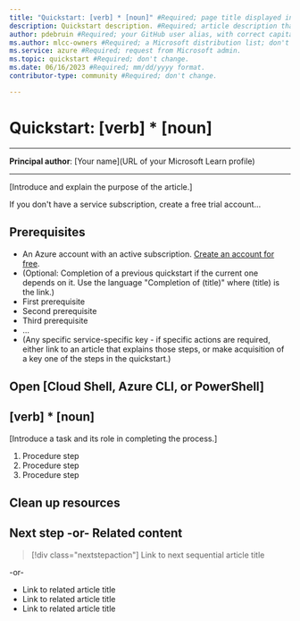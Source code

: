 ```yaml
---
title: "Quickstart: [verb] * [noun]" #Required; page title displayed in search results. Include the word "quickstart". Include the brand.
description: Quickstart description. #Required; article description that is displayed in search results. Include the word "quickstart".
author: pdebruin #Required; your GitHub user alias, with correct capitalization.
ms.author: mlcc-owners #Required; a Microsoft distribution list; don't change. 
ms.service: azure #Required; request from Microsoft admin.
ms.topic: quickstart #Required; don't change.
ms.date: 06/16/2023 #Required; mm/dd/yyyy format.
contributor-type: community #Required; don't change.

---
```


<!--
Remove all the comments in this template before you sign-off or merge to the 
main branch.

This template provides the basic structure of a Quickstart - General article pattern. This template provides the basic structure of a Quickstart article pattern. Refer to the [style and voice quick start article in the contributor guide](https://learn.microsoft.com/contribute/style-quick-start).

Quickstarts are fundamental day-1 instructions for helping new customers use 
a subscription to quickly try out a specific product/service. The entire activity 
is a short set of steps that provides an initial experience.

You only use quickstarts when you can get the service, technology, or functionality 
into the hands of new customers in less than 10 minutes.

-->

# Quickstart: [verb] * [noun]

<!-- Required: Article headline - H1

Identify the product or service and the feature area
the quickstart covers.

-->

---

**Principal author**: [Your name](URL of your Microsoft Learn profile)

---

[Introduce and explain the purpose of the article.]

<!-- Required: Introductory paragraphs (no heading)

Write a brief introduction that can help the user determine whether the article is relevant for them. Begin with a sentence that says, "In this quickstart, you..."

-->

If you don't have a service subscription, create a free trial account...

<!-- Required: Free account links (no heading)

Because quickstarts are intended to help new customers use a product or service, include a link to a  free trial before the first H2.

-->

## Prerequisites

<!-- Required: Prerequisites - H2

"Prerequisites" must be the first H2 in the article.

List any items that are needed for the quickstart, such as permissions or software.

If the user needs to sign in to a portal to do the quickstart, provide instructions and a link.

If there aren't any prerequisites, in a new paragraph under the "Prerequisites" H2, enter "None" in plain text (not as a bulleted list item).

-->

- An Azure account with an active subscription. [Create an account for free](https://azure.microsoft.com/free/?WT.mc_id=A261C142F).
- (Optional: Completion of a previous quickstart if the current one depends on it. Use the language "Completion of (title)" where (title) is the link.)
- First prerequisite
- Second prerequisite
- Third prerequisite
- ...
- (Any specific service-specific key - if specific actions are required, either link to an article that explains those steps, or make acquisition of a key one of the steps in the quickstart.)

## Open [Cloud Shell, Azure CLI, or PowerShell]

<!-- Optional: Open a demo environment - H2

If you want to refer to using Azure Cloud Shell, the Azure CLI, or Azure PowerShell, place the instructions after the "Prerequisites" section.

Include Cloud Shell only if all commands can run in Cloud Shell.

--->

## [verb] * [noun]

[Introduce a task and its role in completing the process.]

<!-- Required: Tasks to complete in the process - H2

In one or more numbered H2 sections, describe tasks that the user completes in the process the quickstart describes.

-->

1. Procedure step
1. Procedure step
1. Procedure step

<!-- Required: Steps to complete the tasks - H2

Use ordered lists to describe how to complete tasks in the process. Be consistent when you describe how to use a method or tool to complete the task.

Code requires specific formatting. Here are a few useful examples of commonly used code blocks. Make sure to use the interactive functionality when possible.

For the CLI-based or PowerShell-based procedures, don't use bullets or numbering.

Here is an example of a code block for Java:

```java
cluster = Cluster.build(new File("src/site.yaml")).create();
...
client = cluster.connect();
```

Here's a code block for the Azure CLI:

```azurecli-interactive 
az vm create --resource-group myResourceGroup --name myVM 
--image win2016datacenter --admin-username azureuser 
--admin-password myPassword12
```

This is a code block for Azure PowerShell:

```azurepowershell-interactive
New-AzureRmContainerGroup -ResourceGroupName 
myResourceGroup -Name mycontainer 
-Image mcr.microsoft.com/windows/servercore/iis:nanoserver 
-OsType Windows -IpAddressType Public
```
-->

## Clean up resources

<!-- Optional: Steps to clean up resources - H2

Provide steps the user takes to clean up resources that were created to complete the article.

-->

## Next step -or- Related content

> [!div class="nextstepaction"]
> Link to next sequential article title

-or-

- Link to related article title
- Link to related article title
- Link to related article title

<!-- Optional: Next step or Related content - H2

Consider adding one of these H2 sections (not both):

A "Next step" section that uses 1 link in a blue box 
to point to a next, consecutive article in a sequence.

-or- 

If the quickstart is not part of a sequence, use a 
"Related content" section that lists links to 
1 to 3 articles the user might find helpful.

-->

<!--

Remove all comments except the customer intent
before you sign off or merge to the main branch.

-->
